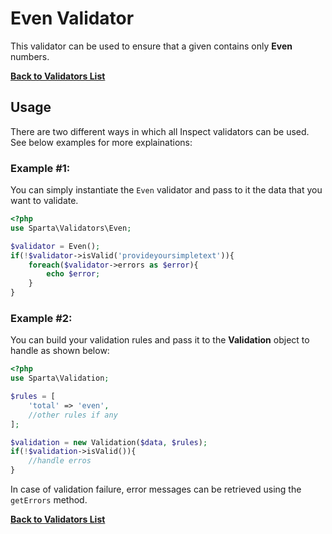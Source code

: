 # Even Validator 
This validator can be used to ensure that a given contains only __Even__ numbers.

[**Back to Validators List**](./reference.md#validators-list)

## Usage
There are two different ways in which all Inspect validators can be used. See below examples for more explainations:

### Example #1:
You can simply instantiate the `Even` validator and pass to it the data that you want to validate. 

```php
<?php
use Sparta\Validators\Even;

$validator = Even();
if(!$validator->isValid('provideyoursimpletext')){
	foreach($validator->errors as $error){
		echo $error;
	}
}
```


### Example #2:
You can build your validation rules and pass it to the __Validation__ object to handle as shown below:

```php
<?php
use Sparta\Validation;

$rules = [
	'total' => 'even',
	//other rules if any
];

$validation = new Validation($data, $rules);
if(!$validation->isValid()){
	//handle erros
}

```

In case of validation failure, error messages can be retrieved using the `getErrors` method.


[**Back to Validators List**](./reference.md#validators-list)

